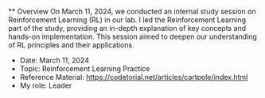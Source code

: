 
** Overview
On March 11, 2024, we conducted an internal study session on Reinforcement Learning (RL) in our lab. I led the Reinforcement Learning part of the study, providing an in-depth explanation of key concepts and hands-on implementation. This session aimed to deepen our understanding of RL principles and their applications.

- Date: March 11, 2024  
- Topic: Reinforcement Learning Practice
- Reference Material: https://codetorial.net/articles/cartpole/index.html  
- My role: Leader  
